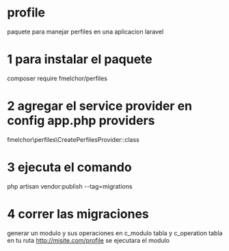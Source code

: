 # profile
paquete para manejar perfiles en una aplicacion laravel

# 1 para instalar el paquete
composer require fmelchor/perfiles

# 2 agregar el service provider en config app.php providers

fmelchor\perfiles\CreatePerfilesProvider::class
# 3 ejecuta el comando
php artisan vendor:publish --tag=migrations

# 4 correr las migraciones 
generar un modulo y sus operaciones en c_modulo tabla y c_operation tabla
en tu ruta http://misite.com/profile se ejecutara el modulo

